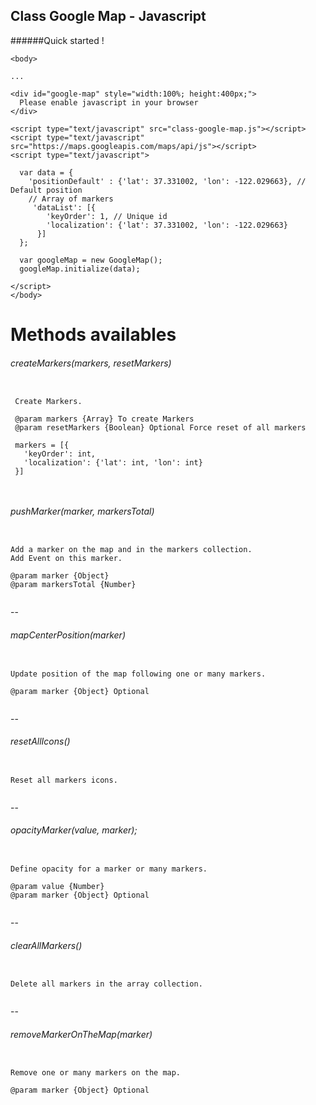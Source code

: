 ## Class Google Map - Javascript

######Quick started !

```
<body>

...

<div id="google-map" style="width:100%; height:400px;">
  Please enable javascript in your browser
</div>

<script type="text/javascript" src="class-google-map.js"></script>
<script type="text/javascript" src="https://maps.googleapis.com/maps/api/js"></script>
<script type="text/javascript">

  var data = {
    'positionDefault' : {'lat': 37.331002, 'lon': -122.029663}, // Default position
    // Array of markers
     'dataList': [{
        'keyOrder': 1, // Unique id
        'localization': {'lat': 37.331002, 'lon': -122.029663}
      }]
  };

  var googleMap = new GoogleMap();
  googleMap.initialize(data);
  
</script>
</body>
```


# Methods availables
    
###### createMarkers(markers, resetMarkers)
```
  
 Create Markers.

 @param markers {Array} To create Markers
 @param resetMarkers {Boolean} Optional Force reset of all markers

 markers = [{
   'keyOrder': int,
   'localization': {'lat': int, 'lon': int}
 }]

   
```     
  
###### pushMarker(marker, markersTotal) 
``` 
 
Add a marker on the map and in the markers collection.
Add Event on this marker.

@param marker {Object}
@param markersTotal {Number}
  
```     
--
######  mapCenterPosition(marker)
```
   
Update position of the map following one or many markers.

@param marker {Object} Optional
    
```    
--
###### resetAllIcons()
```
   
Reset all markers icons.
    
```    
--
###### opacityMarker(value, marker);
```
   
Define opacity for a marker or many markers.

@param value {Number}
@param marker {Object} Optional
    
```   
--
###### clearAllMarkers()
```
   
Delete all markers in the array collection.
    
```
--
###### removeMarkerOnTheMap(marker)
```
  
Remove one or many markers on the map.

@param marker {Object} Optional
   
```     
